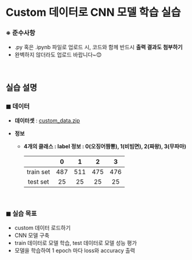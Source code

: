 # Custom 데이터로 CNN 모델 학습 실습


### ※ 준수사항
- .py 혹은 .ipynb 파일로 업로드 시, 코드와 함께 반드시 **출력 결과도 첨부하기**
- 완벽하지 않더라도 업로드 바랍니다~😊


<br>

## 실습 설명
### ◼ 데이터

- **데이터셋** : [custom_data.zip](https://github.com/Artinto/Python_and_AI_Study/files/6221876/origin_data.zip)

- **정보**
   - **4개의 클래스 : label 정보 : 0(오징어짬뽕), 1(비빔면), 2(짜왕), 3(무파마)**
   
      |    | 0  |  1 | 2 | 3 |
      |:--:|:--:|:--:|:--:|:--:|
      |train set | 487 | 511 | 475 | 476 |
      |test set | 25 | 25 | 25 | 25 |


<br>

### ◼ 실습 목표
- custom 데이터 로드하기
- CNN 모델 구축 
- train 데이터로 모델 학습, test 데이터로 모델 성능 평가
- 모델을 학습하여 1 epoch 마다 loss와 accuracy 출력
